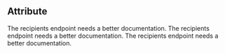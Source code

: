 ## Attribute

The recipients endpoint needs a better documentation.
The recipients endpoint needs a better documentation.
The recipients endpoint needs a better documentation.